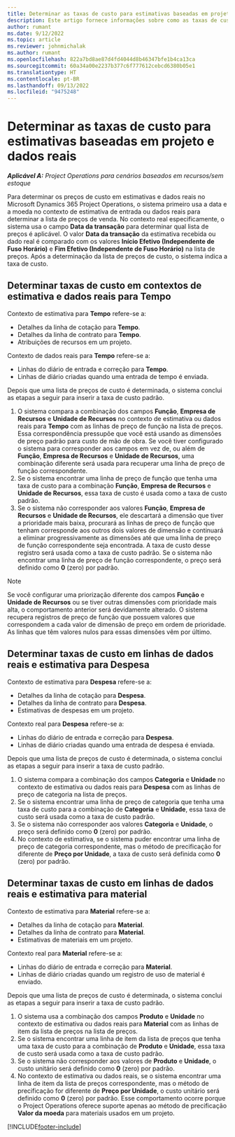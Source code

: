 ```yaml
---
title: Determinar as taxas de custo para estimativas baseadas em projeto e dados reais
description: Este artigo fornece informações sobre como as taxas de custo para estimativas baseadas em projeto e dados reais são determinadas.
author: rumant
ms.date: 9/12/2022
ms.topic: article
ms.reviewer: johnmichalak
ms.author: rumant
ms.openlocfilehash: 822a7bd8ae87d4fd4044d8b46347bfe1b4ca13ca
ms.sourcegitcommit: 60a34a00e2237b377c6f777612cebcd6380b05e1
ms.translationtype: HT
ms.contentlocale: pt-BR
ms.lasthandoff: 09/13/2022
ms.locfileid: "9475248"
---
```

# <a name="determine-cost-rates-for-project-based-estimates-and-actuals"></a>Determinar as taxas de custo para estimativas baseadas em projeto e dados reais

_**Aplicável A:** Project Operations para cenários baseados em recursos/sem estoque_

Para determinar os preços de custo em estimativas e dados reais no Microsoft Dynamics 365 Project Operations, o sistema primeiro usa a data e a moeda no contexto de estimativa de entrada ou dados reais para determinar a lista de preços de venda. No contexto real especificamente, o sistema usa o campo **Data da transação** para determinar qual lista de preços é aplicável. O valor **Data da transação** da estimativa recebida ou dado real é comparado com os valores **Início Efetivo (Independente de Fuso Horário)** e **Fim Efetivo (Independente de Fuso Horário)** na lista de preços. Após a determinação da lista de preços de custo, o sistema indica a taxa de custo.

## <a name="determining-cost-rates-in-estimate-and-actual-contexts-for-time"></a>Determinar taxas de custo em contextos de estimativa e dados reais para Tempo

Contexto de estimativa para **Tempo** refere-se a:

- Detalhes da linha de cotação para **Tempo**.
- Detalhes da linha de contrato para **Tempo**.
- Atribuições de recursos em um projeto.

Contexto de dados reais para **Tempo** refere-se a:

- Linhas do diário de entrada e correção para **Tempo**.
- Linhas de diário criadas quando uma entrada de tempo é enviada.

Depois que uma lista de preços de custo é determinada, o sistema conclui as etapas a seguir para inserir a taxa de custo padrão.

1. O sistema compara a combinação dos campos **Função**, **Empresa de Recursos** e **Unidade de Recursos** no contexto de estimativa ou dados reais para **Tempo** com as linhas de preço de função na lista de preços. Essa correspondência pressupõe que você está usando as dimensões de preço padrão para custo de mão de obra. Se você tiver configurado o sistema para corresponder aos campos em vez de, ou além de **Função**, **Empresa de Recursos** e **Unidade de Recursos**, uma combinação diferente será usada para recuperar uma linha de preço de função correspondente.
1. Se o sistema encontrar uma linha de preço de função que tenha uma taxa de custo para a combinação **Função**, **Empresa de Recursos** e **Unidade de Recursos**, essa taxa de custo é usada como a taxa de custo padrão.
1. Se o sistema não corresponder aos valores **Função**, **Empresa de Recursos** e **Unidade de Recursos**, ele descartará a dimensão que tiver a prioridade mais baixa, procurará as linhas de preço de função que tenham corresponde aos outros dois valores de dimensão e continuará a eliminar progressivamente as dimensões até que uma linha de preço de função correspondente seja encontrada. A taxa de custo desse registro será usada como a taxa de custo padrão. Se o sistema não encontrar uma linha de preço de função correspondente, o preço será definido como **0** (zero) por padrão.

> [!NOTE]
> Se você configurar uma priorização diferente dos campos **Função** e **Unidade de Recursos** ou se tiver outras dimensões com prioridade mais alta, o comportamento anterior será devidamente alterado. O sistema recupera registros de preço de função que possuem valores que correspondem a cada valor de dimensão de preço em ordem de prioridade. As linhas que têm valores nulos para essas dimensões vêm por último.

## <a name="determining-cost-rates-on-actual-and-estimate-lines-for-expense"></a>Determinar taxas de custo em linhas de dados reais e estimativa para Despesa

Contexto de estimativa para **Despesa** refere-se a:

- Detalhes da linha de cotação para **Despesa**.
- Detalhes da linha de contrato para **Despesa**.
- Estimativas de despesas em um projeto.

Contexto real para **Despesa** refere-se a:

- Linhas do diário de entrada e correção para **Despesa**.
- Linhas de diário criadas quando uma entrada de despesa é enviada.

Depois que uma lista de preços de custo é determinada, o sistema conclui as etapas a seguir para inserir a taxa de custo padrão.

1. O sistema compara a combinação dos campos **Categoria** e **Unidade** no contexto de estimativa ou dados reais para **Despesa** com as linhas de preço de categoria na lista de preços.
1. Se o sistema encontrar uma linha de preço de categoria que tenha uma taxa de custo para a combinação de **Categoria** e **Unidade**, essa taxa de custo será usada como a taxa de custo padrão.
1. Se o sistema não corresponder aos valores **Categoria** e **Unidade**, o preço será definido como **0** (zero) por padrão.
1. No contexto de estimativa, se o sistema puder encontrar uma linha de preço de categoria correspondente, mas o método de precificação for diferente de **Preço por Unidade**, a taxa de custo será definida como **0** (zero) por padrão.

## <a name="determining-cost-rates-on-actual-and-estimate-lines-for-material"></a>Determinar taxas de custo em linhas de dados reais e estimativa para material

Contexto de estimativa para **Material** refere-se a:

- Detalhes da linha de cotação para **Material**.
- Detalhes da linha de contrato para **Material**.
- Estimativas de materiais em um projeto.

Contexto real para **Material** refere-se a:

- Linhas do diário de entrada e correção para **Material**.
- Linhas de diário criadas quando um registro de uso de material é enviado.

Depois que uma lista de preços de custo é determinada, o sistema conclui as etapas a seguir para inserir a taxa de custo padrão.

1. O sistema usa a combinação dos campos **Produto** e **Unidade** no contexto de estimativa ou dados reais para **Material** com as linhas de item da lista de preços na lista de preços.
1. Se o sistema encontrar uma linha de item da lista de preços que tenha uma taxa de custo para a combinação de **Produto** e **Unidade**, essa taxa de custo será usada como a taxa de custo padrão.
1. Se o sistema não corresponder aos valores de **Produto** e **Unidade**, o custo unitário será definido como **0** (zero) por padrão.
1. No contexto de estimativa ou dados reais, se o sistema encontrar uma linha de item da lista de preços correspondente, mas o método de precificação for diferente de **Preço por Unidade**, o custo unitário será definido como **0** (zero) por padrão. Esse comportamento ocorre porque o Project Operations oferece suporte apenas ao método de precificação **Valor da moeda** para materiais usados em um projeto.

[!INCLUDE[footer-include](../includes/footer-banner.md)]

